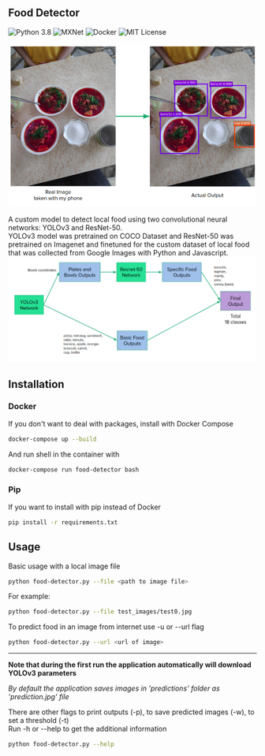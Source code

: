 ## Food Detector
![Python 3.8](https://img.shields.io/badge/python-v3.8-blue?style=flat)
![MXNet](https://img.shields.io/badge/mxnet-v1.6-blue?style=flat)
![Docker](https://img.shields.io/badge/docker-v19.03-blue?style=flat)
![MIT License](https://img.shields.io/github/license/turdubars/food-detector?style=flat&color=green)

![Food Detector Demo](readme/demo.png)


A custom model to detect local food using two convolutional neural networks: YOLOv3 and ResNet-50. \
YOLOv3 model was pretrained on COCO Dataset and ResNet-50 was pretrained on Imagenet and finetuned for the custom dataset of local food that was collected from Google Images with Python and Javascript.
![Model structure](readme/structure.png)
## Installation
### Docker
If you don't want to deal with packages, install with Docker Compose
```bash
docker-compose up --build
```
And run shell in the container with
```bash
docker-compose run food-detector bash
```

### Pip
If you want to install with pip instead of Docker
```bash
pip install -r requirements.txt
```

## Usage

Basic usage with a local image file
```bash
python food-detector.py --file <path to image file>
```
For example:
```bash
python food-detector.py --file test_images/test0.jpg
```

To predict food in an image from internet use -u or --url flag
```bash
python food-detector.py --url <url of image>
```
-----------

**Note that during the first run the application automatically will download YOLOv3 parameters**

*By default the application saves images in 'predictions' folder as 'prediction.jpg' file*

There are other flags to print outputs (-p), to save predicted images (-w), to set a threshold (-t)\
Run -h or --help to get the additional information
```bash
python food-detector.py --help
```
